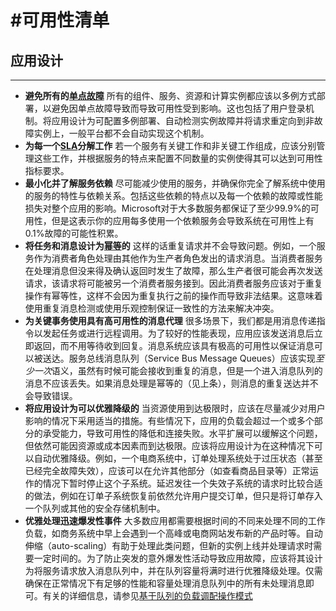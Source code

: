 #可用性清单
===

## 应用设计
---
* **避免所有的[单点故障](https://en.wikipedia.org/wiki/Single_point_of_failure)** 所有的组件、服务、资源和计算实例都应该以多例方式部署，以避免因单点故障导致而导致可用性受到影响。这也包括了用户登录机制。将应用设计为可配置多例部署、自动检测实例故障并将请求重定向到非故障实例上，一般平台都不会自动实现这个机制。
* **为每一个[SLA](https://en.wikipedia.org/wiki/End-user_license_agreement)分解工作** 若一个服务有关键工作和非关键工作组成，应该分别管理这些工作，并根据服务的特点来配置不同数量的实例使得其可以达到可用性指标要求。
* **最小化并了解服务依赖** 尽可能减少使用的服务，并确保你完全了解系统中使用的服务的特性与依赖关系。包括这些依赖的特点以及每一个依赖的故障或性能损失对整个应用的影响。Microsoft对于大多数服务都保证了至少99.9%的可用性，但是这表示你的应用每多使用一个依赖服务会导致系统在可用性上有0.1%故障的可能性积累。
* **将任务和消息设计为[幂等](https://en.wikipedia.org/wiki/Idempotence)的** 这样的话重复请求并不会导致问题。例如，一个服务作为消费者角色处理由其他作为生产者角色发出的请求消息。当消费者服务在处理消息但没来得及确认返回时发生了故障，那么生产者很可能会再次发送请求，该请求将可能被另一个消费者服务接到。因此消费者服务应该对于重复操作有幂等性，这样不会因为重复执行之前的操作而导致非法结果。这意味着使用重复消息检测或使用乐观控制保证一致性的方法来解决冲突。
* **为关键事务使用具有高可用性的消息代理** 很多场景下，我们都是用消息传递指令以发起任务或进行远程调用。为了较好的性能表现，应用应该发送消息后立即返回，而不用等待收到回复。消息系统应该具有极高的可用性以保证消息可以被送达。服务总线消息队列（Service Bus Message Queues）应该实现*至少一次*语义，虽然有时候可能会接收到重复的消息，但是一个进入消息队列的消息不应该丢失。如果消息处理是幂等的（见上条），则消息的重复送达并不会导致错误。
* **将应用设计为可以优雅降级的** 当资源使用到达极限时，应该在尽量减少对用户影响的情况下采用适当的措施。有些情况下，应用的负载会超过一个或多个部分的承受能力，导致可用性的降低和连接失败。水平扩展可以缓解这个问题，但依然可能因资源或成本因素而到达极限。应该将应用设计为在这种情况下可以自动优雅降级。例如，一个电商系统中，订单处理系统处于过压状态（甚至已经完全故障失效），应该可以在允许其他部分（如查看商品目录等）正常运作的情况下暂时停止这个子系统。延迟发往一个失效子系统的请求时比较合适的做法，例如在订单子系统恢复前依然允许用户提交订单，但只是将订单存入一个队列或其他的安全存储机制中。
* **优雅处理迅速爆发性事件** 大多数应用都需要根据时间的不同来处理不同的工作负载，如商务系统中早上会遇到一个高峰或电商网站发布新的产品时等。自动伸缩（auto-scaling）有助于处理此类问题，但新的实例上线并处理请求时需要一定时间的。为了防止突发的意外爆发性活动导致应用故障，应该将其设计为将服务请求放入消息队列中，并在队列容量将满时进行优雅降级处理。仅需确保在正常情况下有足够的性能和容量处理消息队列中的所有未处理消息即可。有关的详细信息，请参见[基于队列的负载调配操作模式]()
